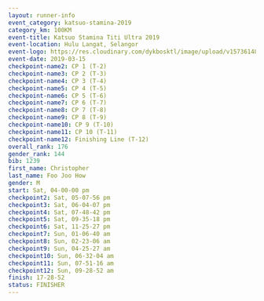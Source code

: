 ```yaml
--- 
layout: runner-info 
event_category: katsuo-stamina-2019 
category_km: 100KM 
event-title: Katsuo Stamina Titi Ultra 2019 
event-location: Hulu Langat, Selangor 
event-logo: https://res.cloudinary.com/dykbosktl/image/upload/v1573614825/Logo/Logo_p7ft6n.png 
event-date: 2019-03-15 
checkpoint-name2: CP 1 (T-2) 
checkpoint-name3: CP 2 (T-3) 
checkpoint-name4: CP 3 (T-4) 
checkpoint-name5: CP 4 (T-5) 
checkpoint-name6: CP 5 (T-6) 
checkpoint-name7: CP 6 (T-7) 
checkpoint-name8: CP 7 (T-8) 
checkpoint-name9: CP 8 (T-9) 
checkpoint-name10: CP 9 (T-10) 
checkpoint-name11: CP 10 (T-11) 
checkpoint-name12: Finishing Line (T-12) 
overall_rank: 176
gender_rank: 144
bib: 1239
first_name: Christopher
last_name: Foo Joo How
gender: M
start: Sat, 04-00-00 pm
checkpoint2: Sat, 05-07-56 pm
checkpoint3: Sat, 06-04-07 pm
checkpoint4: Sat, 07-48-42 pm
checkpoint5: Sat, 09-35-18 pm
checkpoint6: Sat, 11-25-27 pm
checkpoint7: Sun, 01-06-40 am
checkpoint8: Sun, 02-23-06 am
checkpoint9: Sun, 04-25-27 am
checkpoint10: Sun, 06-32-04 am
checkpoint11: Sun, 07-51-16 am
checkpoint12: Sun, 09-28-52 am
finish: 17-28-52
status: FINISHER
--- 
```


